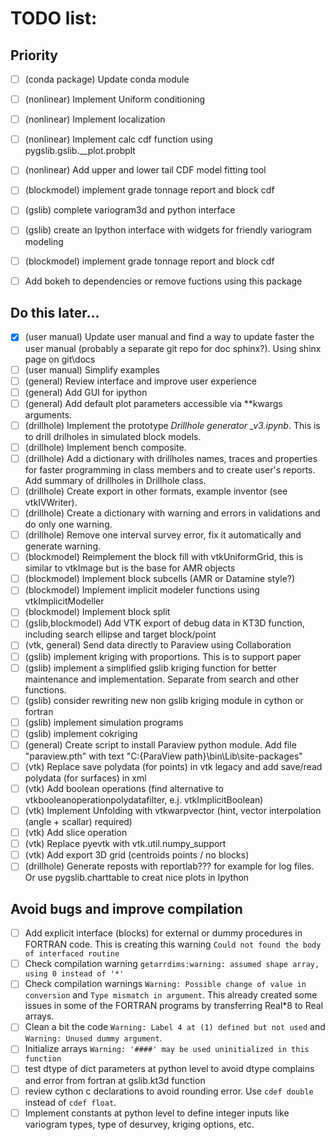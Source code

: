 TODO list:  
=====

Priority
----

- [ ] (conda package) Update conda module
- [ ] (nonlinear) Implement Uniform conditioning
- [ ] (nonlinear) Implement localization
- [ ] (nonlinear) Implement calc cdf function using pygslib.gslib.__plot.probplt
- [ ] (nonlinear) Add upper and lower tail CDF model fitting tool
- [ ] (blockmodel) implement grade tonnage report and block cdf
- [ ] (gslib) complete variogram3d and python interface
- [ ] (gslib) create an Ipython interface with widgets for friendly variogram modeling 
- [ ] (blockmodel) implement grade tonnage report and block cdf
- [ ] Add bokeh to dependencies or remove fuctions using this package  


Do this later...
---
- [x] (user manual) Update user manual and find a way to update faster the user manual (probably a separate git repo for doc sphinx?). Using shinx page on git\docs
- [ ] (user manual) Simplify examples
- [ ] (general) Review interface and improve user experience
- [ ] (general) Add GUI for ipython
- [ ] (general) Add default plot parameters accessible via **kwargs arguments. 
- [ ] (drillhole) Implement the prototype *Drillhole generator _v3.ipynb*. This is to drill drilholes in simulated block models. 
- [ ] (drillhole) Implement bench composite.
- [ ] (drillhole) Add a dictionary with drillholes names, traces and properties for faster programming in class members and to create user's reports. Add summary of drillholes in Drillhole class.
- [ ] (drillhole) Create export in other formats, example inventor (see vtkIVWriter).
- [ ] (drillhole) Create a dictionary with warning and errors in validations and do only one warning. 
- [ ] (drillhole) Remove one interval survey error, fix it automatically and generate warning.
- [ ] (blockmodel) Reimplement the block fill with vtkUniformGrid, this is similar to vtkImage but is the base for AMR objects 
- [ ] (blockmodel) Implement block subcells (AMR or Datamine style?)
- [ ] (blockmodel) Implement implicit modeler functions using vtkImplicitModeller
- [ ] (blockmodel) Implement block split   
- [ ] (gslib,blockmodel) Add VTK export of debug data in KT3D function, including search ellipse and target block/point
- [ ] (vtk, general) Send data directly to Paraview using Collaboration
- [ ] (gslib) implement kriging with proportions. This is to support paper
- [ ] (gslib) implement a simplified gslib kriging function for better maintenance and implementation. Separate from search and other functions. 
- [ ] (gslib) consider rewriting new non gslib kriging module in cython or fortran
- [ ] (gslib) implement simulation programs
- [ ] (gslib) implement cokriging 
- [ ] (general) Create script to install Paraview python module. Add file "paraview.pth" with text "C:\{ParaView path}\bin\Lib\site-packages"
- [ ] (vtk) Replace save polydata (for points) in vtk legacy and add save/read polydata (for surfaces) in xml
- [ ] (vtk) Add boolean operations (find alternative to vtkbooleanoperationpolydatafilter, e.j. vtkImplicitBoolean)
- [ ] (vtk) Implement Unfolding with vtkwarpvector (hint, vector interpolation (angle + scallar) required)
- [ ] (vtk) Add slice operation
- [ ] (vtk) Replace pyevtk with vtk.util.numpy_support
- [ ] (vtk) Add export 3D grid (centroids points / no blocks)
- [ ] (drillhole) Generate reposts with reportlab??? for example for log files. Or use pygslib.charttable to creat nice plots in Ipython
 
Avoid bugs and improve compilation
----
- [ ] Add explicit interface (blocks) for external or dummy procedures in FORTRAN code.  This is creating this warning ``Could not found the body of interfaced routine``
- [ ] Check compilation warning ``getarrdims:warning: assumed shape array, using 0 instead of '*'``
- [ ] Check compilation warnings ``Warning: Possible change of value in conversion`` and ``Type mismatch in argument``. This already created some issues in some of the FORTRAN programs by transferring Real*8 to Real arrays.
- [ ] Clean a bit the code ``Warning: Label 4 at (1) defined but not used`` and  ``Warning: Unused dummy argument``.
- [ ] Initialize arrays ``Warning: '####' may be used uninitialized in this function``
- [ ] test dtype of dict parameters at python level to avoid dtype complains and error from fortran at gslib.kt3d function
- [ ] review cython c declarations to avoid rounding error. Use ``cdef double`` instead of ``cdef float``.
- [ ] Implement constants at python level to define integer inputs like variogram types, type of desurvey, kriging options, etc. 